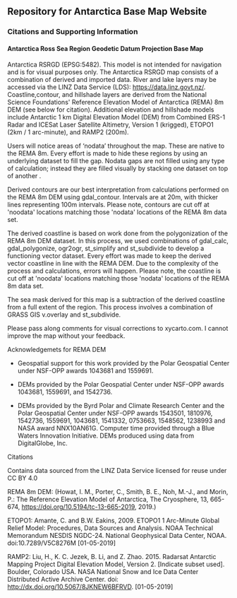 ## Repository for Antarctica Base Map Website

### Citations and Supporting Information

#### Antarctica Ross Sea Region Geodetic Datum Projection Base Map

Antarctica RSRGD (EPSG:5482).  This model is not intended for navigation and is for visual purposes only.  The Antarctica RSRGD map consists of a combination of derived and imported data. River and lake layers may be accessed via the LINZ Data Service (LDS): https://data.linz.govt.nz/. Coastline,contour, and hillshade layers are derived from the National Science Foundations' Reference Elevation Model of Antarctica (REMA) 8m DEM (see below for citation). Additional elevation and hillshade models include Antarctic 1 km Digital Elevation Model (DEM) from Combined ERS-1 Radar and ICESat Laser Satellite Altimetry, Version 1 (krigged), ETOPO1 (2km / 1 arc-minute), and RAMP2 (200m). 

Users will notice areas of ‘nodata’ throughout the map. These are native to the REMA 8m.  Every effort is made to hide these regions by using an underlying dataset to fill the gap.  Nodata gaps are not filled using any type of calculation; instead they are filled visually by stacking one dataset on top of another .

Derived contours are our best interpretation from calculations performed on the REMA 8m DEM using gdal_contour.  Intervals are at 20m, with thicker lines representing 100m intervals. Please note, contours are cut off at 'noodata' locations matching those 'nodata' locations of the REMA 8m data set. 

The derived coastline is based on work done from the polygonization of the REMA 8m DEM dataset. In this process, we used combinations of gdal_calc, gdal_polygonize, ogr2ogr, st_simplify and st_subdivide to develop a functioning vector dataset. Every effort was made to keep the derived vector coastline in line with the REMA DEM. Due to the complexity of the process and calculations, errors will happen.  Please note, the coastline is cut off at 'noodata' locations matching those 'nodata' locations of the REMA 8m data set. 

The sea mask derived for this map is a subtraction of the derived coastline from a full extent of the region.  This process involves a combination of GRASS GIS v.overlay and st_subdivide.

Please pass along comments for visual corrections to xycarto.com. I cannot improve the map without your feedback.

Acknowledgemets for REMA DEM

- Geospatial support for this work provided by the Polar Geospatial Center under NSF-OPP awards 1043681 and 1559691.

- DEMs provided by the Polar Geospatial Center under NSF-OPP awards 1043681, 1559691, and 1542736.

- DEMs provided by the Byrd Polar and Climate Research Center and the Polar Geospatial Center under NSF-OPP awards 1543501, 1810976, 1542736, 1559691, 1043681, 1541332, 0753663, 1548562, 1238993 and NASA award NNX10AN61G. Computer time provided through a Blue Waters Innovation Initiative. DEMs produced using data from DigitalGlobe, Inc.

Citations

Contains data sourced from the LINZ Data Service licensed for reuse under CC BY 4.0

REMA 8m DEM: (Howat, I. M., Porter, C., Smith, B. E., Noh, M.-J., and Morin, P.: The Reference Elevation Model of Antarctica, The Cryosphere, 13, 665-674, https://doi.org/10.5194/tc-13-665-2019, 2019.)

ETOPO1: Amante, C. and B.W. Eakins, 2009. ETOPO1 1 Arc-Minute Global Relief Model: Procedures, Data Sources and Analysis. NOAA Technical Memorandum NESDIS NGDC-24. National Geophysical Data Center, NOAA. doi:10.7289/V5C8276M [01-05-2019]

RAMP2: Liu, H., K. C. Jezek, B. Li, and Z. Zhao. 2015. Radarsat Antarctic Mapping Project Digital Elevation Model, Version 2. [Indicate subset used]. Boulder, Colorado USA. NASA National Snow and Ice Data Center Distributed Active Archive Center. doi: http://dx.doi.org/10.5067/8JKNEW6BFRVD. [01-05-2019]
